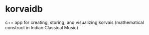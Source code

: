 # korvaidb
c++ app for creating, storing, and visualizing korvais (mathematical construct in Indian Classical Music)
